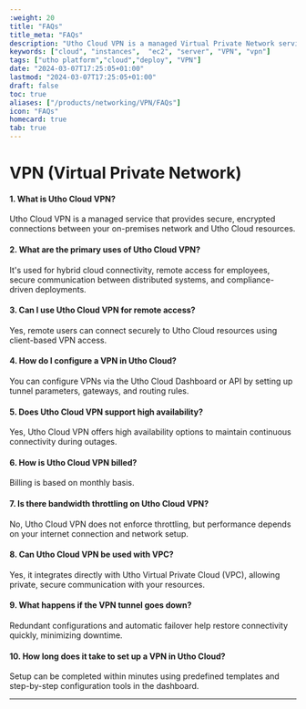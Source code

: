 ```yaml
---
:weight: 20
title: "FAQs"
title_meta: "FAQs"
description: "Utho Cloud VPN is a managed Virtual Private Network service that enables secure, encrypted communication between your local (on-premises) network and your cloud resources hosted on Utho Cloud. It creates a private tunnel over the public internet or dedicated connections, allowing seamless, secure data transmission as if all systems were on the same internal network."
keywords: ["cloud", "instances",  "ec2", "server", "VPN", "vpn"]
tags: ["utho platform","cloud","deploy", "VPN"]
date: "2024-03-07T17:25:05+01:00"
lastmod: "2024-03-07T17:25:05+01:00"
draft: false
toc: true
aliases: ["/products/networking/VPN/FAQs"]
icon: "FAQs"
homecard: true
tab: true
---
```

# VPN (Virtual Private Network)

#### 1. What is Utho Cloud VPN?
Utho Cloud VPN is a managed service that provides secure, encrypted connections between your on-premises network and Utho Cloud resources.

#### 2. What are the primary uses of Utho Cloud VPN?
It's used for hybrid cloud connectivity, remote access for employees, secure communication between distributed systems, and compliance-driven deployments.

#### 3. Can I use Utho Cloud VPN for remote access?
Yes, remote users can connect securely to Utho Cloud resources using client-based VPN access.

#### 4. How do I configure a VPN in Utho Cloud?
You can configure VPNs via the Utho Cloud Dashboard or API by setting up tunnel parameters, gateways, and routing rules.

#### 5. Does Utho Cloud VPN support high availability?
Yes, Utho Cloud VPN offers high availability options to maintain continuous connectivity during outages.

#### 6. How is Utho Cloud VPN billed?
Billing is based on monthly basis.

#### 7. Is there bandwidth throttling on Utho Cloud VPN?
No, Utho Cloud VPN does not enforce throttling, but performance depends on your internet connection and network setup.

#### 8. Can Utho Cloud VPN be used with VPC?
Yes, it integrates directly with Utho Virtual Private Cloud (VPC), allowing private, secure communication with your resources.

#### 9. What happens if the VPN tunnel goes down?
Redundant configurations and automatic failover help restore connectivity quickly, minimizing downtime.

#### 10. How long does it take to set up a VPN in Utho Cloud?
Setup can be completed within minutes using predefined templates and step-by-step configuration tools in the dashboard.

---
